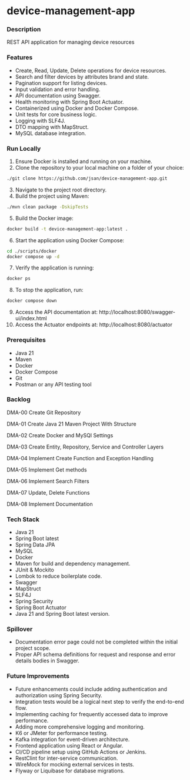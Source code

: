 # device-management-app

### Description 
REST API application for managing device resources

### Features
- Create, Read, Update, Delete operations for device resources.
- Search and filter devices by attributes brand and state.
- Pagination support for listing devices.
- Input validation and error handling.
- API documentation using Swagger.
- Health monitoring with Spring Boot Actuator.
- Containerized using Docker and Docker Compose.
- Unit tests for core business logic.
- Logging with SLF4J.
- DTO mapping with MapStruct.
- MySQL database integration.

### Run Locally
1. Ensure Docker is installed and running on your machine.
2. Clone the repository to your local machine on a folder of your choice:
```bash
./git clone https://github.com/jsan/device-management-app.git 
```
3. Navigate to the project root directory.
4. Build the project using Maven: 
```bash
./mvn clean package -DskipTests 
```
5. Build the Docker image:
```bash
docker build -t device-management-app:latest . 
```
6. Start the application using Docker Compose:
```bash
cd ./scripts/docker
docker compose up -d
```
7. Verify the application is running:
```bash
docker ps
```
8. To stop the application, run:
```bash
docker compose down
```
9. Access the API documentation at: http://localhost:8080/swagger-ui/index.html
10. Access the Actuator endpoints at: http://localhost:8080/actuator

### Prerequisites
- Java 21
- Maven
- Docker
- Docker Compose
- Git
- Postman or any API testing tool

### Backlog

DMA-00 Create Git Repository

DMA-01 Create Java 21 Maven Project With Structure

DMA-02 Create Docker and MySQl Settings

DMA-03 Create Entity, Repository, Service and Controller Layers

DMA-04 Implement Create Function and Exception Handling

DMA-05 Implement Get methods

DMA-06 Implement Search Filters

DMA-07 Update, Delete Functions

DMA-08 Implement Documentation

### Tech Stack
- Java 21
- Spring Boot latest
- Spring Data JPA
- MySQL
- Docker
- Maven for build and dependency management.
- JUnit & Mockito
- Lombok to reduce boilerplate code.
- Swagger
- MapStruct
- SLF4J
- Spring Security
- Spring Boot Actuator
- Java 21 and Spring Boot latest version.

### Spillover
- Documentation error page could not be completed within the initial project scope.
- Proper API schema definitions for request and response and error details bodies in Swagger.

### Future Improvements
- Future enhancements could include adding authentication and authorization using Spring Security.
- Integration tests would be a logical next step to verify the end-to-end flow.
- Implementing caching for frequently accessed data to improve performance.
- Adding more comprehensive logging and monitoring.
- K6 or JMeter for performance testing.
- Kafka integration for event-driven architecture.
- Frontend application using React or Angular.
- CI/CD pipeline setup using GitHub Actions or Jenkins.
- RestClint for inter-service communication.
- WireMock for mocking external services in tests.
- Flyway or Liquibase for database migrations.
